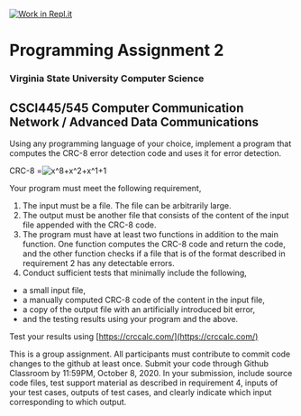 [![Work in Repl.it](https://classroom.github.com/assets/work-in-replit-14baed9a392b3a25080506f3b7b6d57f295ec2978f6f33ec97e36a161684cbe9.svg)](https://classroom.github.com/online_ide?assignment_repo_id=291649&assignment_repo_type=GroupAssignmentRepo)
# Programming Assignment 2
### Virginia State University Computer Science
## CSCI445/545 Computer Communication Network / Advanced Data Communications 

Using any programming language of your choice, implement a program that computes the CRC-8 error detection code and uses it for error detection. 

CRC-8	=![x^8+x^2+x^1+1](https://latex.codecogs.com/svg.latex?x^8+x^2+x^1+1)


Your program must meet the following requirement, 
1. The input must be a file. The file can be arbitrarily large. 
2. The output must be another file that consists of the content of the input file appended with the CRC-8 code. 
3. The program must have at least two functions in addition to the main function. 
  One function computes the CRC-8 code and return the code, 
  and the other function checks if a file that is of the format described in requirement 2 has any detectable errors. 
4. Conduct sufficient tests that minimally include the following, 
  - a small input file, 
  - a manually computed CRC-8 code of the content in the input file, 
  - a copy of the output file with an artificially introduced bit error, 
  - and the testing results using your program and the above. 

Test your results using [https://crccalc.com/](https://crccalc.com/)

This is a group assignment. All participants must contribute to commit code changes to the github at least once.
Submit your code through Github Classroom by 11:59PM, October 8, 2020. 
In your submission, include source code files, test support material as described in requirement 4, inputs of your test cases, outputs of test cases, and clearly indicate which input corresponding to which output.
